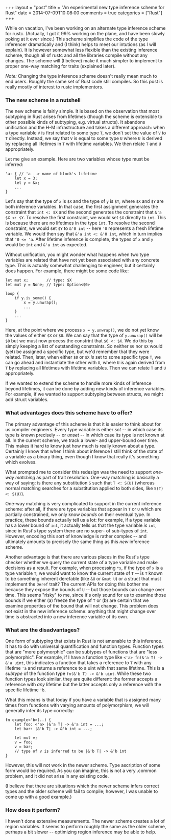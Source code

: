 +++
layout = "post"
title = "An experimental new type inference scheme for Rust"
date = 2014-07-09T10:08:00
comments = true
categories = ["Rust"]
+++

While on vacation, I've been working on an alternate type inference
scheme for rustc. (Actually, I got it 99% working on the plane, and
have been slowly poking at it ever since.) This scheme simplifies the
code of the type inferencer dramatically and (I think) helps to meet
our intutions (as I will explain). It is however somewhat less
flexible than the existing inference scheme, though all of rustc and
all the libraries compile without any changes. The scheme will (I
believe) make it much simpler to implement to proper one-way matching
for traits (explained later).

*Note:* Changing the type inference scheme doesn't really mean much to
end users. Roughly the same set of Rust code still compiles. So this
post is really mostly of interest to rustc implementors.

### The new scheme in a nutshell

The new scheme is fairly simple. It is based on the observation that
most subtyping in Rust arises from lifetimes (though the scheme is
extensible to other possible kinds of subtyping, e.g. virtual
structs). It abandons unification and the H-M infrastructure and takes
a different approach: when a type variable `V` is first related to
some type `T`, we don't set the value of `V` to `T` directly. Instead,
we say that `V` is equal to some type `U` where `U` is derived by
replacing all lifetimes in `T` with lifetime variables. We then relate
`T` and `U` appropriately.

Let me give an example. Here are two variables whose type must be
inferred:

    'a: { // 'a --> name of block's lifetime
        let x = 3;
        let y = &x;
        ...
    }

Let's say that the type of `x` is `$X` and the type of `y` is `$Y`,
where `$X` and `$Y` are both inference variables. In that case, the
first assignment generates the constraint that `int <: $X` and the
second generates the constraint that `&'a $X <: $Y`. To resolve the
first constraint, we would set `$X` directly to `int`. This is because
there are no lifetimes in the type `int`. To resolve the second
constraint, we would set `$Y` to `&'0 int` -- here `'0` represents a
fresh lifetime variable. We would then say that `&'a int <: &'0 int`,
which in turn implies that `'0 <= 'a`. After lifetime inference is
complete, the types of `x` and `y` would be `int` and `&'a int` as
expected.

Without unification, you might wonder what happens when two type
variables are related that have not yet been associated with any
concrete type. This is actually somewhat challenging to engineer, but
it certainly does happen. For example, there might be some code like:

    let mut x;        // type: $X
    let mut y = None; // type: Option<$0>
    
    loop {
        if y.is_some() {
            x = y.unwrap();
            ...
        }
        ...
    }

Here, at the point where we process `x = y.unwrap()`, we do not yet
know the values of either `$X` or `$0`. We can say that the type of
`y.unwrap()` will be `$0` but we must now process the constrint that
`$0 <: $X`. We do this by simply keeping a list of outstanding
constraints. So neither `$0` nor `$X` would (yet) be assigned a
specific type, but we'd remember that they were related. Then, later,
when either `$0` or `$X` *is* set to some specific type `T`, we can go
ahead and instantiate the other with `U`, where `U` is again derived
from `T` by replacing all lifetimes with lifetime variables. Then we
can relate `T` and `U` appropriately.

If we wanted to extend the scheme to handle more kinds of inference
beyond lifetimes, it can be done by adding new kinds of inference
variables. For example, if we wanted to support subtyping between
structs, we might add struct variables.

<!-- more -->

### What advantages does this scheme have to offer?

The primary advantage of this scheme is that it is easier to think
about for us compiler engineers. Every type variable is either *set*
-- in which case its type is known precisely -- or *unset* -- in which
case its type is not known at all. In the current scheme, we track a
lower- and upper-bound over time. This makes it hard to know just how
much is really known about a type. Certainly I know that when I think
about inference I still think of the state of a variable as a binary
thing, even though I know that really it's something which evolves.

What prompted me to consider this redesign was the need to support
*one-way matching* as part of trait resolution. One-way matching is
basically a way of saying: is there any substitution `S` such that `T
<: S(U)` (whereas normal matching searches for a substitution applied
to both sides, like `S(T) <: S(U)`).

One-way matching is very complicated to support in the current
inference scheme: after all, if there are type variables that appear
in `T` or `U` which are partially constrained, we only know *bounds*
on their eventual type. In practice, these bounds actually tell us a
lot: for example, if a type variable has a lower bound of `int`, it
actually tells us that the type variable *is* `int`, since in Rust's
type system there are no super- of sub-types of `int`. However,
encoding this sort of knowledge is rather complex -- and ultimately
amounts to precisely the same thing as this *new* inference scheme.

Another advantage is that there are various places in the Rust's type
checker whether we query the current state of a type variable and make
decisions as a result. For example, when processing `*x`, if the type
of `x` is a type variable `T`, we would want to know the current state
of `T` -- is `T` known to be something inherent derefable (like `&U`
or `&mut U`) or a struct that must implement the `Deref` trait? The
current APIs for doing this bother me because they expose the bounds
of `U` -- but those bounds can change over time. This seems "risky" to
me, since it's only sound for us to examine those bounds if we either
(a) freeze the type of `T` or (b) are certain that we examine
properties of the bound that will not change. This problem does not
exist in the new inference scheme: anything that might change over
time is abstracted into a new inference variable of its own.

### What are the disadvantages?

One form of subtyping that exists in Rust is not amenable to this
inference. It has to do with universal quantification and function
types. Function types that are "more polymorphic" can be subtypes of
functions that are "less polymorphic". For example, if I have a
function type like `<'a> fn(&'a T) -> &'a uint`, this indicates a
function that takes a reference to `T` with any lifetime `'a` and
returns a reference to a uint with that same lifetime. This is a
*subtype* of the function type `fn(&'b T) -> &'b uint`. While these
two function types look similar, they are quite different: the former
accepts a reference with *any* lifetime but the latter accepts only a
reference with the specific lifetime `'b`.

What this means is that today if you have a variable that is assigned
many times from functions with varying amounts of polymorphism,
we will generally infer its type correctly:

    fn example<'b>(..) {
        let foo: <'a> |&'a T| -> &'a int = ...;
        let bar: |&'b T| -> &'b int = ...;
        
        let mut v;
        v = foo;
        v = bar;
        // type of v is inferred to be |&'b T| -> &'b int
    }
    
However, this will not work in the newer scheme. Type ascription of
some form would be required. As you can imagine, this is not a very
.common problem, and it did not arise in any existing code.

(I believe that there are situations which the newer scheme infers
correct types and the older scheme will fail to compile; however, I
was unable to come up with a good example.)

### How does it perform?

I haven't done extensive measurements. The newer scheme creates a lot
of region variables. It seems to perform roughly the same as the older
scheme, perhaps a bit slower -- optimizing region inference may be
able to help.



